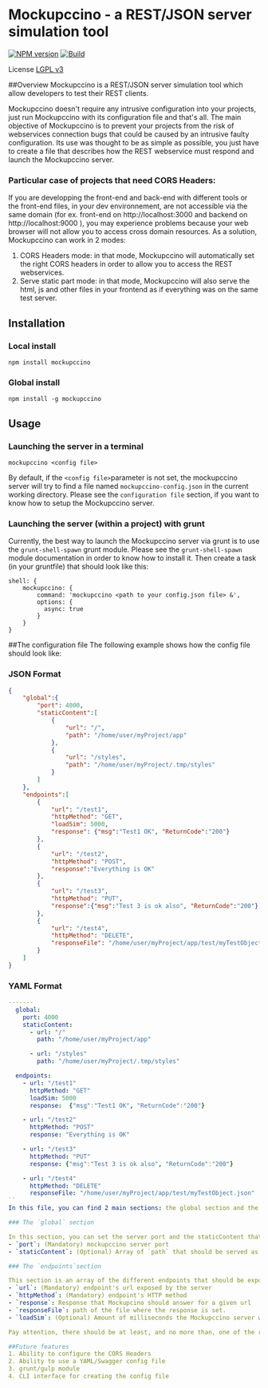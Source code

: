 Mockupccino - a REST/JSON server simulation tool
================================================

[![NPM version](https://img.shields.io/badge/npm-v3.3.12-brightgreen.svg)](https://www.npmjs.com/package/mockupccino) [![Build](https://img.shields.io/badge/build-passing-brightgreen.svg)](https://www.npmjs.com/package/mockupccino)


License [LGPL v3](https://github.com/xjuery/Mockupccino/blob/master/LICENSE)

##Overview
Mockupccino is a REST/JSON server simulation tool which allow developers to test their REST clients.

Mockupccino doesn't require any intrusive configuration into your projects, just run Mockupccino with its configuration file and that's all.
The main objective of Mockupccino is to prevent your projects from the risk of webservices connection bugs that could be caused by an intrusive faulty configuration.
Its use was thought to be as simple as possible, you just have to create a file that describes how the REST webservice must respond and launch the Mockupccino server.
 
### Particular case of projects that need CORS Headers:
If you are developping the front-end and back-end with different tools or the front-end files, in your dev environnement, are not accessible via the same domain (for ex. front-end on http://localhost:3000 and backend on http://localhost:9000 ), you may experience problems because your web browser will not allow you to access cross domain resources.
As a solution, Mockupccino can work in 2 modes:
1. CORS Headers mode: in that mode, Mockupccino will automatically set the right CORS headers in order to allow you to access the REST webservices.
2. Serve static part mode: in that mode, Mockupccino will also serve the html, js and other files in your frontend as if everything was on the same test server.

Installation
------------
### Local install
```
npm install mockupccino
```

### Global install
```
npm install -g mockupccino
```

Usage
-----

### Launching the server in a terminal
```
mockupccino <config file>
```

By default, if the `<config file>`parameter is not set, the mockupccino server will try to find a file named `mockupccino-config.json` in the current working directory.
Please see the `configuration file` section, if you want to know how to setup the Mockupccino server.

### Launching the server (within a project) with grunt
Currently, the best way to launch the Mockupccino server via grunt is to use the `grunt-shell-spawn` grunt module. 
Please see the `grunt-shell-spawn` module documentation in order to know how to install it. Then create a task (in your gruntfile) that should look like this:
```
shell: {
    mockupccino: {
        command: 'mockupccino <path to your config.json file> &',
        options: {
          async: true
        }
    }
}
```

##The configuration file
The following example shows how the config file should look like:
### JSON Format
```json
{
    "global":{
        "port": 4000,
        "staticContent":[
            {
                "url": "/",
                "path": "/home/user/myProject/app"
            },
            {
                "url": "/styles",
                "path": "/home/user/myProject/.tmp/styles"
            }
        ]
    },
    "endpoints":[
        {
            "url": "/test1",
            "httpMethod": "GET",
            "loadSim": 5000,
            "response": {"msg":"Test1 OK", "ReturnCode":"200"}
        },
        {
            "url": "/test2",
            "httpMethod": "POST",
            "response":"Everything is OK"
        },
        {
            "url": "/test3",
            "httpMethod": "PUT",
            "response":{"msg":"Test 3 is ok also", "ReturnCode":"200"}
        },
        {
            "url": "/test4",
            "httpMethod": "DELETE",
            "responseFile": "/home/user/myProject/app/test/myTestObject.json"
        }
    ]
}
```
### YAML Format
```yaml
-------
  global:
    port: 4000
    staticContent:
      - url: "/"
        path: "/home/user/myProject/app"

      - url: "/styles"
        path: "/home/user/myProject/.tmp/styles"

  endpoints:
    - url: "/test1"
      httpMethod: "GET"
      loadSim: 5000
      response:  {"msg":"Test1 OK", "ReturnCode":"200"}

    - url: "/test2"
      httpMethod: "POST"
      response: "Everything is OK"

    - url: "/test3"
      httpMethod: "PUT"
      response: {"msg":"Test 3 is ok also", "ReturnCode":"200"}

    - url: "/test4"
      httpMethod: "DELETE"
      responseFile: "/home/user/myProject/app/test/myTestObject.json"
``
In this file, you can find 2 main sections: the global section and the endpoints section.

### The `global` section

In this section, you can set the server port and the staticContent that should served by the server. 
- `port`: (Mandatory) mockupccino server port 
- `staticContent`: (Optional) Array of `path` that should be served as soon as the given `url` is requested.

### The `endpoints`section

This section is an array of the different endpoints that should be exposed by the server. 
- `url`: (Mandatory) endpoint's url exposed by the server
- `httpMethod`: (Mandatory) endpoint's HTTP method
- `response`: Response that Mockupcino should answer for a given url
- `responseFile`: path of the file where the response is set.
- `loadSim`: (Optional) Amount of milliseconds the Mockupccino server will wait in order to simulate a average server response time.

Pay attention, there should be at least, and no more than, one of the response* attribute.

##Future features
1. Ability to configure the CORS Headers
2. Ability to use a YAML/Swagger config file
3. grunt/gulp module
4. CLI interface for creating the config file

